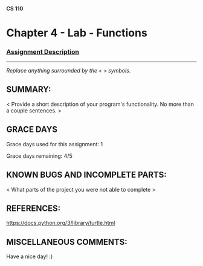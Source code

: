 #### CS 110
# Chapter 4 - Lab - Functions

### [Assignment Description](https://docs.google.com/document/d/1V20D_upUX4MO8YmskKlRB25Yu2pCEv3-h8z4EAfrSno/edit?usp=sharing)

***

_Replace anything surrounded by the `< >` symbols._

## SUMMARY:
 < Provide a short description of your program's functionality. No more than a couple sentences. >

## GRACE DAYS
Grace days used for this assignment: 1

Grace days remaining: 4/5

## KNOWN BUGS AND INCOMPLETE PARTS:
 < What parts of the project you were not able to complete >

## REFERENCES:
 https://docs.python.org/3/library/turtle.html

## MISCELLANEOUS COMMENTS:
 Have a nice day! :)
